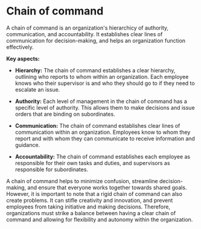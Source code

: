 # Chain of command

A chain of command is an organization's hierarchicy of authority, communication, and accountability. It establishes clear lines of communication for decision-making, and helps an organization function effectively.

**Key aspects:**

* **Hierarchy:** The chain of command establishes a clear hierarchy, outlining who reports to whom within an organization. Each employee knows who their supervisor is and who they should go to if they need to escalate an issue.

* **Authority:** Each level of management in the chain of command has a specific level of authority. This allows them to make decisions and issue orders that are binding on subordinates.

* **Communication:** The chain of command establishes clear lines of communication within an organization. Employees know to whom they report and with whom they can communicate to receive information and guidance.

* **Accountability:** The chain of command establishes each employee as responsible for their own tasks and duties, and supervisors as responsible for subordinates.

A chain of command helps to minimize confusion, streamline decision-making, and ensure that everyone works together towards shared goals. However, it is important to note that a rigid chain of command can also create problems. It can stifle creativity and innovation, and prevent employees from taking initiative and making decisions. Therefore, organizations must strike a balance between having a clear chain of command and allowing for flexibility and autonomy within the organization.
